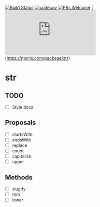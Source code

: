 [![Build Status](https://travis-ci.com/manelgarcia/str.svg?branch=master)](https://travis-ci.com/manelgarcia/str) [![codecov](https://codecov.io/gh/manelgarcia/str/branch/master/graph/badge.svg)](https://codecov.io/gh/manelgarcia/str) [![PRs Welcome](https://img.shields.io/badge/PRs-welcome-brightgreen.svg?style=flat-square)](https://github.com/manelgarcia/str/compare) [![Size](https://img.badgesize.io/manelgarcia/str/master/dist/str.min.js)(https://npmjs.com/package/str)

# str

## TODO
- [ ] Style docs

## Proposals
- [ ] startsWith
- [ ] endsWith
- [ ] replace
- [ ] count
- [ ] capitalize
- [ ] upper

## Methods
- [ ] slugify
- [ ] trim
- [ ] lower